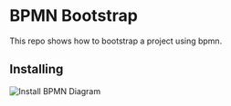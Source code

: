 # BPMN Bootstrap

This repo shows how to bootstrap a project using bpmn.

## Installing

![Install BPMN Diagram](./install.png)
